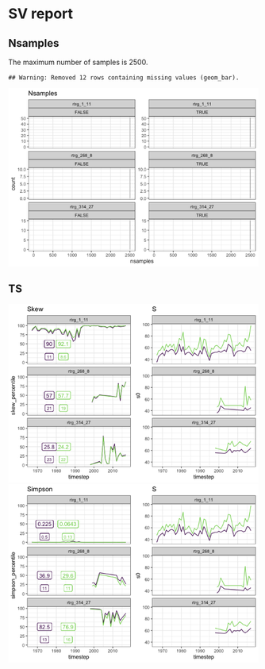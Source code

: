 SV report
================

Nsamples
--------

The maximum number of samples is 2500.

    ## Warning: Removed 12 rows containing missing values (geom_bar).

![](ts_report_files/figure-markdown_github/show%20nsamples-1.png)

TS
--

![](ts_report_files/figure-markdown_github/plot%20ts-1.png)![](ts_report_files/figure-markdown_github/plot%20ts-2.png)
